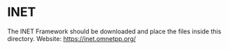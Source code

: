 INET
=======

The INET Framework should be downloaded and place the files inside this directory.
Website: https://inet.omnetpp.org/
